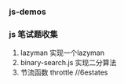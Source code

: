 ### js-demos
### js 笔试题收集
1. lazyman 实现一个lazyman  
2. binary-search.js 实现二分算法
3. 节流函数 throttle //6estates

 
